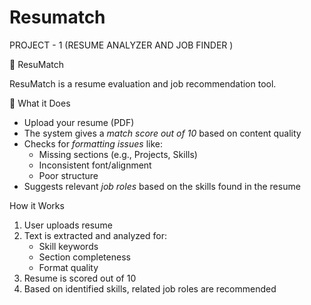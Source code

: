 # Resumatch
PROJECT - 1 (RESUME ANALYZER AND JOB FINDER )

📄 ResuMatch

ResuMatch is a resume evaluation and job recommendation tool.

🔧 What it Does

- Upload your resume (PDF)
- The system gives a *match score out of 10* based on content quality
- Checks for *formatting issues* like:
  - Missing sections (e.g., Projects, Skills)
  - Inconsistent font/alignment
  - Poor structure
- Suggests relevant *job roles* based on the skills found in the resume

 How it Works 

1. User uploads resume
2. Text is extracted and analyzed for:
   - Skill keywords
   - Section completeness
   - Format quality
3. Resume is scored out of 10
4. Based on identified skills, related job roles are recommended
